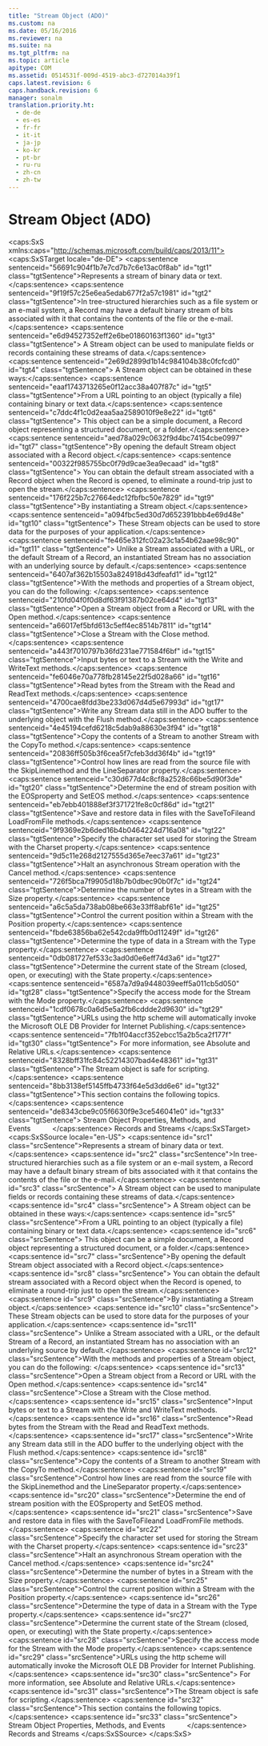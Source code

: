 ```yaml
---
title: "Stream Object (ADO)"
ms.custom: na
ms.date: 05/16/2016
ms.reviewer: na
ms.suite: na
ms.tgt_pltfrm: na
ms.topic: article
apitype: COM
ms.assetid: 0514531f-009d-4519-abc3-d727014a39f1
caps.latest.revision: 6
caps.handback.revision: 6
manager: sonalm
translation.priority.ht: 
  - de-de
  - es-es
  - fr-fr
  - it-it
  - ja-jp
  - ko-kr
  - pt-br
  - ru-ru
  - zh-cn
  - zh-tw
---
```

# Stream Object (ADO)
<?xml version="1.0" encoding="utf-8"?>
<caps:SxS xmlns:caps="http://schemas.microsoft.com/build/caps/2013/11">
  <caps:SxSTarget locale="de-DE">
    <developerReferenceWithoutSyntaxDocument xsi:schemaLocation="http://ddue.schemas.microsoft.com/authoring/2003/5 http://dduestorage.blob.core.windows.net/ddueschema/developer.xsd" xmlns="http://ddue.schemas.microsoft.com/authoring/2003/5" xmlns:xlink="http://www.w3.org/1999/xlink" xmlns:xsi="http://www.w3.org/2001/XMLSchema-instance">
      <introduction>
        <para>
          <caps:sentence sentenceid="56691c904f1b7e7cd7b7c6e13ac0f8ab" id="tgt1" class="tgtSentence">Represents a stream of binary data or text.</caps:sentence>
        </para>
        <para>
          <caps:sentence sentenceid="9f19f57c25e6ea5edab677f2a57c1981" id="tgt2" class="tgtSentence">In tree-structured hierarchies such as a file system or an e-mail system, a <legacyLink xlink:href="db83ed2c-a8e3-460c-8682-64667e4d5d01">Record</legacyLink> may have a default binary stream of bits associated with it that contains the contents of the file or the e-mail.</caps:sentence>
          <caps:sentence sentenceid="e6d94527352eff2e6be01860163f1360" id="tgt3" class="tgtSentence"> A <legacyBold>Stream</legacyBold> object can be used to manipulate fields or records containing these streams of data.</caps:sentence>
          <caps:sentence sentenceid="2e69d2899d1b14c984104b38c0fcfcd0" id="tgt4" class="tgtSentence"> A <legacyBold>Stream</legacyBold> object can be obtained in these ways:</caps:sentence>
        </para>
        <list class="bullet">
          <listItem>
            <para>
              <caps:sentence sentenceid="eaaf1743713265e0f12acc38a407f87c" id="tgt5" class="tgtSentence">From a URL pointing to an object (typically a file) containing binary or text data.</caps:sentence>
              <caps:sentence sentenceid="c7ddc4f1c0d2eaa5aa2589010f9e8e22" id="tgt6" class="tgtSentence"> This object can be a simple document, a <legacyBold>Record</legacyBold> object representing a structured document, or a folder.</caps:sentence>
            </para>
          </listItem>
          <listItem>
            <para>
              <caps:sentence sentenceid="aed78a029c0632f9d4bc74154cbe0997" id="tgt7" class="tgtSentence">By opening the default <legacyBold>Stream</legacyBold> object associated with a <legacyBold>Record</legacyBold> object.</caps:sentence>
              <caps:sentence sentenceid="00322f985755bc0f79d9cae3ea9ecaad" id="tgt8" class="tgtSentence"> You can obtain the default stream associated with a <legacyBold>Record</legacyBold> object when the <legacyBold>Record</legacyBold> is opened, to eliminate a round-trip just to open the stream.</caps:sentence>
            </para>
          </listItem>
          <listItem>
            <para>
              <caps:sentence sentenceid="176f225b7c27664edc12fbfbc50e7829" id="tgt9" class="tgtSentence">By instantiating a <legacyBold>Stream</legacyBold> object.</caps:sentence>
              <caps:sentence sentenceid="a094fbc5ed30d7d652391bbb4e69d48e" id="tgt10" class="tgtSentence"> These <legacyBold>Stream</legacyBold> objects can be used to store data for the purposes of your application.</caps:sentence>
              <caps:sentence sentenceid="fe465e312fc02a23c1a54b62aae98c90" id="tgt11" class="tgtSentence"> Unlike a <legacyBold>Stream</legacyBold> associated with a URL, or the default <legacyBold>Stream</legacyBold> of a <legacyBold>Record</legacyBold>, an instantiated <legacyBold>Stream</legacyBold> has no association with an underlying source by default.</caps:sentence>
            </para>
          </listItem>
        </list>
        <para>
          <caps:sentence sentenceid="6407af362b15503a824918d43dfeafd1" id="tgt12" class="tgtSentence">With the methods and properties of a <legacyBold>Stream</legacyBold> object, you can do the following:  </caps:sentence>
        </para>
        <list class="bullet">
          <listItem>
            <para>
              <caps:sentence sentenceid="210fd04f0f0d8df63f91387b02ce64d4" id="tgt13" class="tgtSentence">Open a <legacyBold>Stream</legacyBold> object from a <legacyBold>Record</legacyBold> or URL with the <legacyLink xlink:href="d26f48fb-904e-4932-a245-3b4332ca1600">Open</legacyLink> method.</caps:sentence>
            </para>
          </listItem>
          <listItem>
            <para>
              <caps:sentence sentenceid="a66017ef5bfd613c5eff4ec8514b7811" id="tgt14" class="tgtSentence">Close a <legacyBold>Stream</legacyBold> with the <legacyLink xlink:href="3cdf27d1-a180-4cff-8e42-95dec5fb1b55">Close</legacyLink> method.</caps:sentence>
            </para>
          </listItem>
          <listItem>
            <para>
              <caps:sentence sentenceid="a443f7010797b36fd231ae771584f6bf" id="tgt15" class="tgtSentence">Input bytes or text to a <legacyBold>Stream</legacyBold> with the <legacyLink xlink:href="02982e6a-ac5f-4af2-b82e-ce12534b84b2">Write</legacyLink> and <legacyLink xlink:href="7a669048-13f4-4574-a2b1-985e089729d5">WriteText</legacyLink> methods.</caps:sentence>
            </para>
          </listItem>
          <listItem>
            <para>
              <caps:sentence sentenceid="fe6046e70a778fb28145e22f5d028a66" id="tgt16" class="tgtSentence">Read bytes from the <legacyBold>Stream</legacyBold> with the <legacyLink xlink:href="838502de-80f1-4eeb-8838-dd3d9403e567">Read</legacyLink> and <legacyLink xlink:href="be5a409e-cf87-4859-9ea5-713401755a77">ReadText</legacyLink> methods.</caps:sentence>
            </para>
          </listItem>
          <listItem>
            <para>
              <caps:sentence sentenceid="4700cae8fdd3be233d067d4d5e67993d" id="tgt17" class="tgtSentence">Write any <legacyBold>Stream</legacyBold> data still in the ADO buffer to the underlying object with the <legacyLink xlink:href="938522b4-f836-4c80-8d27-a598a000f0ee">Flush</legacyLink> method.</caps:sentence>
            </para>
          </listItem>
          <listItem>
            <para>
              <caps:sentence sentenceid="4e45194cefd6218c5dab9a88630e3f94" id="tgt18" class="tgtSentence">Copy the contents of a <legacyBold>Stream</legacyBold> to another <legacyBold>Stream</legacyBold> with the <legacyLink xlink:href="b4aa5714-916b-48b8-8b09-cc2708379602">CopyTo</legacyLink> method.</caps:sentence>
            </para>
          </listItem>
          <listItem>
            <para>
              <caps:sentence sentenceid="20836ff505b3f6cea5f7cfeb3dd36f4b" id="tgt19" class="tgtSentence">Control how lines are read from the source file with the <legacyLink xlink:href="0abc00fe-ee09-4c8e-b1f2-48ee9c5f3329">SkipLine</legacyLink>method and the <legacyLink xlink:href="0b20fbb8-6b83-48ec-b442-f96c8a4bafbb">LineSeparator</legacyLink> property.</caps:sentence>
            </para>
          </listItem>
          <listItem>
            <para>
              <caps:sentence sentenceid="c30d677d4c8cf8a2528c66be5d90f3de" id="tgt20" class="tgtSentence">Determine the end of stream position with the <legacyLink xlink:href="57e08c5f-f3ed-4ecd-8c66-50b83b1031d1">EOS</legacyLink>property and <legacyLink xlink:href="707c18ca-6a56-4970-bbd6-ae1fb86a0b8a">SetEOS</legacyLink> method.</caps:sentence>
            </para>
          </listItem>
          <listItem>
            <para>
              <caps:sentence sentenceid="eb7ebb401888ef3f371721fe8c0cf86d" id="tgt21" class="tgtSentence">Save and restore data in files with the <legacyLink xlink:href="8a8594f2-422b-4d2e-94f8-7fe337445900">SaveToFile</legacyLink>and <legacyLink xlink:href="b18d8d38-7354-4a94-b637-6ac035faa433">LoadFromFile</legacyLink> methods.</caps:sentence>
            </para>
          </listItem>
          <listItem>
            <para>
              <caps:sentence sentenceid="9f9369e2b6ded16b4b0464224d716a08" id="tgt22" class="tgtSentence">Specify the character set used for storing the <legacyBold>Stream </legacyBold>with the <legacyLink xlink:href="e42507cb-9b46-4ce4-8191-2948eaf14ca2">Charset</legacyLink> property.</caps:sentence>
            </para>
          </listItem>
          <listItem>
            <para>
              <caps:sentence sentenceid="9d5c11e268d2127555d365e7eec37a61" id="tgt23" class="tgtSentence">Halt an asynchronous <legacyBold>Stream</legacyBold> operation with the <legacyLink xlink:href="e0db4e15-6787-41e2-8f13-9e9b524d620a">Cancel</legacyLink> method.</caps:sentence>
            </para>
          </listItem>
          <listItem>
            <para>
              <caps:sentence sentenceid="726f5bca7f9905d18b7b0dbec90b0f7c" id="tgt24" class="tgtSentence">Determine the number of bytes in a <legacyBold>Stream</legacyBold> with the <legacyLink xlink:href="a487c241-d953-4c31-ae7e-6358d5cf6733">Size</legacyLink> property.</caps:sentence>
            </para>
          </listItem>
          <listItem>
            <para>
              <caps:sentence sentenceid="a6c5a5da738ab08be663e33ff8abf61e" id="tgt25" class="tgtSentence">Control the current position within a <legacyBold>Stream</legacyBold> with the <legacyLink xlink:href="daa8319a-49aa-4c1c-9af6-0b01e9ab2f9d">Position</legacyLink> property.</caps:sentence>
            </para>
          </listItem>
          <listItem>
            <para>
              <caps:sentence sentenceid="fbde63856ba62e542cda9ffb0d11249f" id="tgt26" class="tgtSentence">Determine the type of data in a <legacyBold>Stream</legacyBold> with the <legacyLink xlink:href="f6a17e8c-7a28-48d0-bded-76b9e0cf7639">Type</legacyLink> property.</caps:sentence>
            </para>
          </listItem>
          <listItem>
            <para>
              <caps:sentence sentenceid="0db081727ef533c3ad0d0e6eff74d3a6" id="tgt27" class="tgtSentence">Determine the current state of the <legacyBold>Stream</legacyBold> (closed, open, or executing) with the <legacyLink xlink:href="0b993bac-2653-40b1-bcbb-5b57b6aae2bf">State</legacyLink> property.</caps:sentence>
            </para>
          </listItem>
          <listItem>
            <para>
              <caps:sentence sentenceid="6587a7d9a9448039eeff5a011cb5d050" id="tgt28" class="tgtSentence">Specify the access mode for the <legacyBold>Stream</legacyBold> with the <legacyLink xlink:href="808661eb-0d7c-4e6d-8e40-9dc3bef3d77a">Mode</legacyLink> property.</caps:sentence>
            </para>
          </listItem>
        </list>
        <alert class="note">
          <para>
            <caps:sentence sentenceid="1cdf0678c0a6d5e5a2fb6cddde2d9630" id="tgt29" class="tgtSentence">URLs using the http scheme will automatically invoke the <legacyLink xlink:href="66a208d9-b580-4655-a41e-1d36e5b5bfca">Microsoft OLE DB Provider for Internet Publishing</legacyLink>.</caps:sentence>
            <caps:sentence sentenceid="7fb1f04accf352ebcc15a2b5ca2f177f" id="tgt30" class="tgtSentence"> For more information, see <legacyLink xlink:href="6a34a7ef-50cc-4c3d-82f7-106b9a8f3caf">Absolute and Relative URLs</legacyLink>.</caps:sentence>
          </para>
        </alert>
        <para>
          <caps:sentence sentenceid="8328bff31fc84c52214307bad4e48361" id="tgt31" class="tgtSentence">The <legacyBold>Stream</legacyBold> object is safe for scripting.</caps:sentence>
        </para>
        <para>
          <caps:sentence sentenceid="8bb3138ef5145ffb4733f64e5d3dd6e6" id="tgt32" class="tgtSentence">This section contains the following topics.</caps:sentence>
        </para>
        <list class="bullet">
          <listItem>
            <para>
              <caps:sentence sentenceid="de8343cbe9c05f6630f9e3ce546041e0" id="tgt33" class="tgtSentence">
                <legacyLink xlink:href="9b0eed90-c38c-4aa6-9040-5827f8c46b94">Stream Object Properties, Methods, and Events</legacyLink>           </caps:sentence>
            </para>
          </listItem>
        </list>
      </introduction>
      <relatedTopics>
        <link xlink:href="4d68868e-2611-4b5c-9a89-7caa5f753151">Records and Streams</link>
      </relatedTopics>
    </developerReferenceWithoutSyntaxDocument>
  </caps:SxSTarget>
  <caps:SxSSource locale="en-US">
    <developerReferenceWithoutSyntaxDocument xsi:schemaLocation="http://ddue.schemas.microsoft.com/authoring/2003/5 http://dduestorage.blob.core.windows.net/ddueschema/developer.xsd" xmlns="http://ddue.schemas.microsoft.com/authoring/2003/5" xmlns:xlink="http://www.w3.org/1999/xlink" xmlns:xsi="http://www.w3.org/2001/XMLSchema-instance">
      <introduction>
        <para>
          <caps:sentence id="src1" class="srcSentence">Represents a stream of binary data or text.</caps:sentence>
        </para>
        <para>
          <caps:sentence id="src2" class="srcSentence">In tree-structured hierarchies such as a file system or an e-mail system, a <legacyLink xlink:href="db83ed2c-a8e3-460c-8682-64667e4d5d01">Record</legacyLink> may have a default binary stream of bits associated with it that contains the contents of the file or the e-mail.</caps:sentence>
          <caps:sentence id="src3" class="srcSentence"> A <legacyBold>Stream</legacyBold> object can be used to manipulate fields or records containing these streams of data.</caps:sentence>
          <caps:sentence id="src4" class="srcSentence"> A <legacyBold>Stream</legacyBold> object can be obtained in these ways:</caps:sentence>
        </para>
        <list class="bullet">
          <listItem>
            <para>
              <caps:sentence id="src5" class="srcSentence">From a URL pointing to an object (typically a file) containing binary or text data.</caps:sentence>
              <caps:sentence id="src6" class="srcSentence"> This object can be a simple document, a <legacyBold>Record</legacyBold> object representing a structured document, or a folder.</caps:sentence>
            </para>
          </listItem>
          <listItem>
            <para>
              <caps:sentence id="src7" class="srcSentence">By opening the default <legacyBold>Stream</legacyBold> object associated with a <legacyBold>Record</legacyBold> object.</caps:sentence>
              <caps:sentence id="src8" class="srcSentence"> You can obtain the default stream associated with a <legacyBold>Record</legacyBold> object when the <legacyBold>Record</legacyBold> is opened, to eliminate a round-trip just to open the stream.</caps:sentence>
            </para>
          </listItem>
          <listItem>
            <para>
              <caps:sentence id="src9" class="srcSentence">By instantiating a <legacyBold>Stream</legacyBold> object.</caps:sentence>
              <caps:sentence id="src10" class="srcSentence"> These <legacyBold>Stream</legacyBold> objects can be used to store data for the purposes of your application.</caps:sentence>
              <caps:sentence id="src11" class="srcSentence"> Unlike a <legacyBold>Stream</legacyBold> associated with a URL, or the default <legacyBold>Stream</legacyBold> of a <legacyBold>Record</legacyBold>, an instantiated <legacyBold>Stream</legacyBold> has no association with an underlying source by default.</caps:sentence>
            </para>
          </listItem>
        </list>
        <para>
          <caps:sentence id="src12" class="srcSentence">With the methods and properties of a <legacyBold>Stream</legacyBold> object, you can do the following:  </caps:sentence>
        </para>
        <list class="bullet">
          <listItem>
            <para>
              <caps:sentence id="src13" class="srcSentence">Open a <legacyBold>Stream</legacyBold> object from a <legacyBold>Record</legacyBold> or URL with the <legacyLink xlink:href="d26f48fb-904e-4932-a245-3b4332ca1600">Open</legacyLink> method.</caps:sentence>
            </para>
          </listItem>
          <listItem>
            <para>
              <caps:sentence id="src14" class="srcSentence">Close a <legacyBold>Stream</legacyBold> with the <legacyLink xlink:href="3cdf27d1-a180-4cff-8e42-95dec5fb1b55">Close</legacyLink> method.</caps:sentence>
            </para>
          </listItem>
          <listItem>
            <para>
              <caps:sentence id="src15" class="srcSentence">Input bytes or text to a <legacyBold>Stream</legacyBold> with the <legacyLink xlink:href="02982e6a-ac5f-4af2-b82e-ce12534b84b2">Write</legacyLink> and <legacyLink xlink:href="7a669048-13f4-4574-a2b1-985e089729d5">WriteText</legacyLink> methods.</caps:sentence>
            </para>
          </listItem>
          <listItem>
            <para>
              <caps:sentence id="src16" class="srcSentence">Read bytes from the <legacyBold>Stream</legacyBold> with the <legacyLink xlink:href="838502de-80f1-4eeb-8838-dd3d9403e567">Read</legacyLink> and <legacyLink xlink:href="be5a409e-cf87-4859-9ea5-713401755a77">ReadText</legacyLink> methods.</caps:sentence>
            </para>
          </listItem>
          <listItem>
            <para>
              <caps:sentence id="src17" class="srcSentence">Write any <legacyBold>Stream</legacyBold> data still in the ADO buffer to the underlying object with the <legacyLink xlink:href="938522b4-f836-4c80-8d27-a598a000f0ee">Flush</legacyLink> method.</caps:sentence>
            </para>
          </listItem>
          <listItem>
            <para>
              <caps:sentence id="src18" class="srcSentence">Copy the contents of a <legacyBold>Stream</legacyBold> to another <legacyBold>Stream</legacyBold> with the <legacyLink xlink:href="b4aa5714-916b-48b8-8b09-cc2708379602">CopyTo</legacyLink> method.</caps:sentence>
            </para>
          </listItem>
          <listItem>
            <para>
              <caps:sentence id="src19" class="srcSentence">Control how lines are read from the source file with the <legacyLink xlink:href="0abc00fe-ee09-4c8e-b1f2-48ee9c5f3329">SkipLine</legacyLink>method and the <legacyLink xlink:href="0b20fbb8-6b83-48ec-b442-f96c8a4bafbb">LineSeparator</legacyLink> property.</caps:sentence>
            </para>
          </listItem>
          <listItem>
            <para>
              <caps:sentence id="src20" class="srcSentence">Determine the end of stream position with the <legacyLink xlink:href="57e08c5f-f3ed-4ecd-8c66-50b83b1031d1">EOS</legacyLink>property and <legacyLink xlink:href="707c18ca-6a56-4970-bbd6-ae1fb86a0b8a">SetEOS</legacyLink> method.</caps:sentence>
            </para>
          </listItem>
          <listItem>
            <para>
              <caps:sentence id="src21" class="srcSentence">Save and restore data in files with the <legacyLink xlink:href="8a8594f2-422b-4d2e-94f8-7fe337445900">SaveToFile</legacyLink>and <legacyLink xlink:href="b18d8d38-7354-4a94-b637-6ac035faa433">LoadFromFile</legacyLink> methods.</caps:sentence>
            </para>
          </listItem>
          <listItem>
            <para>
              <caps:sentence id="src22" class="srcSentence">Specify the character set used for storing the <legacyBold>Stream </legacyBold>with the <legacyLink xlink:href="e42507cb-9b46-4ce4-8191-2948eaf14ca2">Charset</legacyLink> property.</caps:sentence>
            </para>
          </listItem>
          <listItem>
            <para>
              <caps:sentence id="src23" class="srcSentence">Halt an asynchronous <legacyBold>Stream</legacyBold> operation with the <legacyLink xlink:href="e0db4e15-6787-41e2-8f13-9e9b524d620a">Cancel</legacyLink> method.</caps:sentence>
            </para>
          </listItem>
          <listItem>
            <para>
              <caps:sentence id="src24" class="srcSentence">Determine the number of bytes in a <legacyBold>Stream</legacyBold> with the <legacyLink xlink:href="a487c241-d953-4c31-ae7e-6358d5cf6733">Size</legacyLink> property.</caps:sentence>
            </para>
          </listItem>
          <listItem>
            <para>
              <caps:sentence id="src25" class="srcSentence">Control the current position within a <legacyBold>Stream</legacyBold> with the <legacyLink xlink:href="daa8319a-49aa-4c1c-9af6-0b01e9ab2f9d">Position</legacyLink> property.</caps:sentence>
            </para>
          </listItem>
          <listItem>
            <para>
              <caps:sentence id="src26" class="srcSentence">Determine the type of data in a <legacyBold>Stream</legacyBold> with the <legacyLink xlink:href="f6a17e8c-7a28-48d0-bded-76b9e0cf7639">Type</legacyLink> property.</caps:sentence>
            </para>
          </listItem>
          <listItem>
            <para>
              <caps:sentence id="src27" class="srcSentence">Determine the current state of the <legacyBold>Stream</legacyBold> (closed, open, or executing) with the <legacyLink xlink:href="0b993bac-2653-40b1-bcbb-5b57b6aae2bf">State</legacyLink> property.</caps:sentence>
            </para>
          </listItem>
          <listItem>
            <para>
              <caps:sentence id="src28" class="srcSentence">Specify the access mode for the <legacyBold>Stream</legacyBold> with the <legacyLink xlink:href="808661eb-0d7c-4e6d-8e40-9dc3bef3d77a">Mode</legacyLink> property.</caps:sentence>
            </para>
          </listItem>
        </list>
        <alert class="note">
          <para>
            <caps:sentence id="src29" class="srcSentence">URLs using the http scheme will automatically invoke the <legacyLink xlink:href="66a208d9-b580-4655-a41e-1d36e5b5bfca">Microsoft OLE DB Provider for Internet Publishing</legacyLink>.</caps:sentence>
            <caps:sentence id="src30" class="srcSentence"> For more information, see <legacyLink xlink:href="6a34a7ef-50cc-4c3d-82f7-106b9a8f3caf">Absolute and Relative URLs</legacyLink>.</caps:sentence>
          </para>
        </alert>
        <para>
          <caps:sentence id="src31" class="srcSentence">The <legacyBold>Stream</legacyBold> object is safe for scripting.</caps:sentence>
        </para>
        <para>
          <caps:sentence id="src32" class="srcSentence">This section contains the following topics.</caps:sentence>
        </para>
        <list class="bullet">
          <listItem>
            <para>
              <caps:sentence id="src33" class="srcSentence">
                <legacyLink xlink:href="9b0eed90-c38c-4aa6-9040-5827f8c46b94">Stream Object Properties, Methods, and Events</legacyLink>           </caps:sentence>
            </para>
          </listItem>
        </list>
      </introduction>
      <relatedTopics>
        <link xlink:href="4d68868e-2611-4b5c-9a89-7caa5f753151">Records and Streams</link>
      </relatedTopics>
    </developerReferenceWithoutSyntaxDocument>
  </caps:SxSSource>
</caps:SxS>